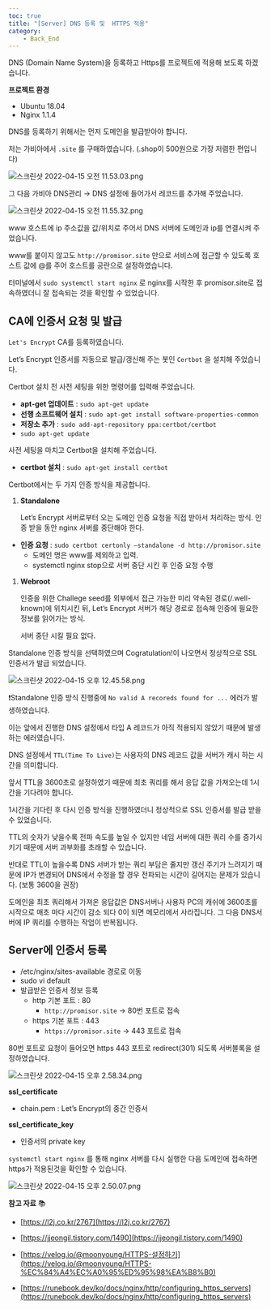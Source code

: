 ```yaml
---
toc: true
title: "[Server] DNS 등록 및  HTTPS 적용"
category:
    - Back_End
---
```


DNS $($Domain Name System)을 등록하고 Https를 프로젝트에 적용해 보도록 하겠습니다.

**프로젝트 환경**

- Ubuntu 18.04
- Nginx 1.1.4

DNS를 등록하기 위해서는 먼저 도메인을 발급받아야 합니다. 

저는 가비아에서 `.site` 를 구매하였습니다. $($.shop이 500원으로 가장 저렴한 편입니다)

![스크린샷 2022-04-15 오전 11.53.03.png](https://i.imgur.com/Mi2hYCI.png)

그 다음 가비아 DNS관리 → DNS 설정에 들어가서 레코드를 추가해 주었습니다.

![스크린샷 2022-04-15 오전 11.55.32.png](https://i.imgur.com/nHBCjCP.png)

www 호스트에 ip 주소값을 값/위치로 주어서 DNS 서버에 도메인과 ip를 연결시켜 주었습니다.

www를 붙이지 않고도 `http://promisor.site` 만으로 서비스에 접근할 수 있도록 호스트 값에 @를 주어 호스트를 공란으로 설정하였습니다.

터미널에서 `sudo systemctl start nginx` 로 nginx를 시작한 후 promisor.site로 접속하였더니 잘 접속되는 것을 확인할 수 있었습니다.

## CA에 인증서 요청 및 발급

`Let's Encrypt` CA를 등록하였습니다.

Let’s Encrypt 인증서를 자동으로 발급/갱신해 주는 봇인 `Certbot` 을 설치해 주었습니다.

Certbot 설치 전 사전 세팅을 위한 명령어를 입력해 주었습니다.

- **apt-get 업데이트** : `sudo apt-get update`
- **선행 소프트웨어 설치** : `sudo apt-get install software-properties-common`
- **저장소 추가** : `sudo add-apt-repository ppa:certbot/certbot`
- `sudo apt-get update`

사전 세팅을 마치고 Certbot을 설치해 주었습니다.

- **certbot 설치** : `sudo apt-get install certbot`

Certbot에서는 두 가지 인증 방식을 제공합니다.

1. **Standalone**
    
    Let’s Encrypt 서버로부터 오는 도메인 인증 요청을 직접 받아서 처리하는 방식. 인증 받을 동안 nginx 서버를 중단해야 한다.
    
- **인증 요청** : `sudo certbot certonly —standalone -d http://promisor.site`
    - 도메인 명은 www를 제외하고 입력.
    - systemctl nginx stop으로 서버 중단 시킨 후 인증 요청 수행
1. **Webroot**
    
    인증을 위한 Challege seed를 외부에서 접근 가능한 미리 약속된 경로$($/.well-known)에 위치시킨 뒤, Let’s Encrypt 서버가 해당 경로로 접속해 인증에 필요한 정보를 읽어가는 방식.
    
    서버 중단 시킬 필요 없다.
    

Standalone 인증 방식을 선택하였으며 Cogratulation!이 나오면서 정상적으로 SSL 인증서가 발급 되었습니다.

![스크린샷 2022-04-15 오후 12.45.58.png](https://i.imgur.com/jpIRItr.png)

❗Standalone 인증 방식 진행중에 `No valid A recoreds found for ...` 에러가 발생하였습니다. 

이는 앞에서 진행한 DNS 설정에서 타입 A 레코드가 아직 적용되지 않았기 때문에 발생하는 에러였습니다.

DNS 설정에서 `TTL(Time To Live)`는 사용자의 DNS 레코드 값을 서버가 캐시 하는 시간을 의미합니다.

앞서 TTL을 3600초로 설정하였기 때문에 최초 쿼리를 해서 응답 값을 가져오는데 1시간을 기다려야 합니다. 

1시간을 기다린 후 다시 인증 방식을 진행하였더니 정상적으로 SSL 인증서를 발급 받을수 있었습니다.

TTL의 숫자가 낮을수록 전파 속도를 높일 수 있지만 네임 서버에 대한 쿼리 수를 증가시키기 때문에 서버 과부화를 초래할 수 있습니다. 

반대로 TTL이 높을수록 DNS 서버가 받는 쿼리 부담은 줄지만 갱신 주기가 느려지기 때문에 IP가 변경되어 DNS에서 수정을 할 경우 전파되는 시간이 길어지는 문제가 있습니다. $($보통 3600을 권장)

도메인을 최초 쿼리해서 가져온 응답값은 DNS서버나 사용자 PC의 캐쉬에 3600초를  시작으로 매초 마다 시간이 감소 되다 0이 되면 메모리에서 사라집니다. 그 다음 DNS서버에 IP 쿼리를 수행하는 작업이 반복됩니다.

## Server에 인증서 등록

- /etc/nginx/sites-available 경로로 이동
- sudo vi default
- 발급받은 인증서 정보 등록
    - http 기본 포트 : 80
        - `http://promisor.site` → 80번 포트로 접속
    - https 기본 포트 : 443
        - `https://promisor.site` → 443 포트로 접속

80번 포트로 요청이 들어오면 https 443 포트로 redirect$($301) 되도록 서버블록을 설정하였습니다.

![스크린샷 2022-04-15 오후 2.58.34.png](https://i.imgur.com/DPWg0nV.png)

**ssl_certificate**

- chain.pem : Let’s Encrypt의 중간 인증서

**ssl_certificate_key**

- 인증서의 private key

`systemctl start nginx` 를 통해 nginx 서버를 다시 실행한 다음 도메인에 접속하면 https가 적용된것을 확인할 수 있습니다.

![스크린샷 2022-04-15 오후 2.50.07.png](https://i.imgur.com/ZFH2bLX.png)

**참고 자료** 📚

- [https://l2j.co.kr/2767](https://l2j.co.kr/2767)

- [https://jjeongil.tistory.com/1490](https://jjeongil.tistory.com/1490)

- [https://velog.io/@moonyoung/HTTPS-설정하기](https://velog.io/@moonyoung/HTTPS-%EC%84%A4%EC%A0%95%ED%95%98%EA%B8%B0)

- [https://runebook.dev/ko/docs/nginx/http/configuring_https_servers](https://runebook.dev/ko/docs/nginx/http/configuring_https_servers)